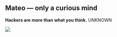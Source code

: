 ## Mateo — only a curious mind


**Hackers are more than what you think.**
UNKNOWN

<a href="#"><img src="contributions.svg"></a>
